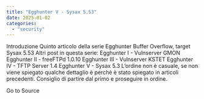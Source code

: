 ```yaml
---
title: "Egghunter V - Sysax 5.53"
date: 2025-01-02
categories: 
  - "security"
---
```


Introduzione Quinto articolo della serie Egghunter Buffer Overflow, target Sysax 5.53 Altri post in questa serie: Egghunter I - Vulnserver GMON Egghunter II - freeFTPd 1.0.10 Egghunter III - Vulnserver KSTET Egghunter IV - TFTP Server 1.4 Egghunter V - Sysax 5.3 L’ordine non è casuale, se non viene spiegato qualche dettaglio è perchè è stato spiegato in articoli precedenti. Consiglio di partire dal primo e proseguire in ordine.

Go to Source
